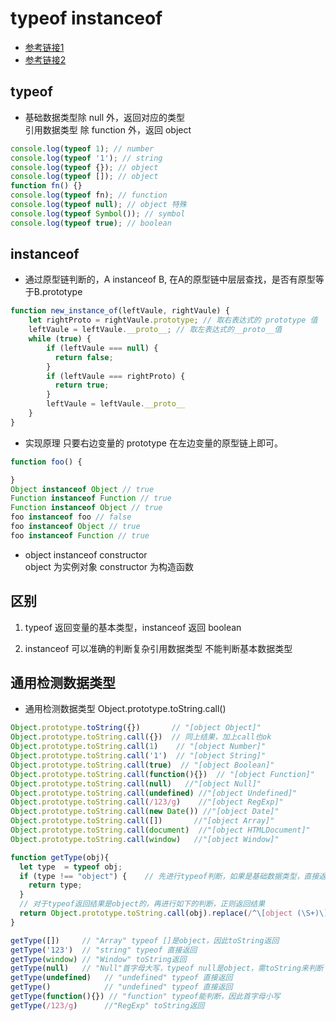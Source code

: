 # typeof instanceof

- [参考链接1](https://mp.weixin.qq.com/s/6SIgXfAA8J98oQi1qEnXnA)
- [参考链接2](https://juejin.im/post/5b0b9b9051882515773ae714)

## typeof

* 基础数据类型除 null 外，返回对应的类型  
  引用数据类型 除 function 外，返回 object
```js
console.log(typeof 1); // number
console.log(typeof '1'); // string
console.log(typeof {}); // object
console.log(typeof []); // object
function fn() {}
console.log(typeof fn); // function
console.log(typeof null); // object 特殊
console.log(typeof Symbol()); // symbol
console.log(typeof true); // boolean
```

## instanceof

* 通过原型链判断的，A instanceof B, 在A的原型链中层层查找，是否有原型等于B.prototype 

```js
function new_instance_of(leftVaule, rightVaule) { 
    let rightProto = rightVaule.prototype; // 取右表达式的 prototype 值
    leftVaule = leftVaule.__proto__; // 取左表达式的__proto__值
    while (true) {
    	if (leftVaule === null) {
          return false;	
        }
        if (leftVaule === rightProto) {
          return true;	
        } 
        leftVaule = leftVaule.__proto__ 
    }
}
```

* 实现原理 只要右边变量的 prototype 在左边变量的原型链上即可。

```js
function foo() {

}
Object instanceof Object // true
Function instanceof Function // true
Function instanceof Object // true
foo instanceof foo // false
foo instanceof Object // true
foo instanceof Function // true
```
* object instanceof constructor   
  object 为实例对象 constructor 为构造函数

## 区别

1. typeof 返回变量的基本类型，instanceof 返回 boolean

2. instanceof 可以准确的判断复杂引用数据类型 不能判断基本数据类型


## 通用检测数据类型

* 通用检测数据类型 Object.prototype.toString.call()

```js
Object.prototype.toString({})       // "[object Object]"
Object.prototype.toString.call({})  // 同上结果，加上call也ok
Object.prototype.toString.call(1)    // "[object Number]"
Object.prototype.toString.call('1')  // "[object String]"
Object.prototype.toString.call(true)  // "[object Boolean]"
Object.prototype.toString.call(function(){})  // "[object Function]"
Object.prototype.toString.call(null)   //"[object Null]"
Object.prototype.toString.call(undefined) //"[object Undefined]"
Object.prototype.toString.call(/123/g)    //"[object RegExp]"
Object.prototype.toString.call(new Date()) //"[object Date]"
Object.prototype.toString.call([])       //"[object Array]"
Object.prototype.toString.call(document)  //"[object HTMLDocument]"
Object.prototype.toString.call(window)   //"[object Window]"

function getType(obj){
  let type  = typeof obj;
  if (type !== "object") {    // 先进行typeof判断，如果是基础数据类型，直接返回
    return type;
  }
  // 对于typeof返回结果是object的，再进行如下的判断，正则返回结果
  return Object.prototype.toString.call(obj).replace(/^\[object (\S+)\]$/, '$1'); 
}

getType([])     // "Array" typeof []是object，因此toString返回
getType('123')  // "string" typeof 直接返回
getType(window) // "Window" toString返回
getType(null)   // "Null"首字母大写，typeof null是object，需toString来判断
getType(undefined)   // "undefined" typeof 直接返回
getType()            // "undefined" typeof 直接返回
getType(function(){}) // "function" typeof能判断，因此首字母小写
getType(/123/g)      //"RegExp" toString返回
```